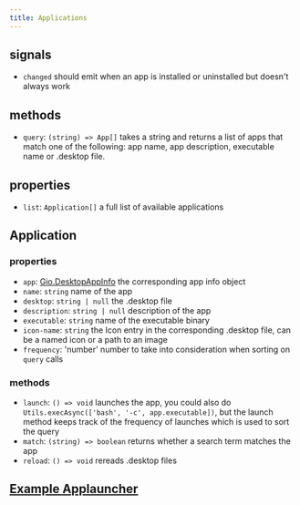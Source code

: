 ```yaml
---
title: Applications
---
```


## signals

* `changed` should emit when an app is installed or uninstalled but doesn't always work

## methods

* `query`: `(string) => App[]` takes a string and returns a list of apps that match one of the following: app name, app description, executable name or .desktop file.

## properties

* `list`: `Application[]` a full list of available applications

## Application

### properties

* `app`: [Gio.DesktopAppInfo](https://gjs-docs.gnome.org/gio20~2.0/gio.desktopappinfo) the corresponding app info object
* `name`: `string` name of the app
* `desktop`: `string | null` the .desktop file
* `description`: `string | null` description of the app
* `executable`: `string` name of the executable binary
* `icon-name`: `string` the Icon entry in the corresponding .desktop file, can be a named icon or a path to an image
* `frequency`: 'number' number to take into consideration when sorting on `query` calls

### methods

* `launch`: `() => void` launches the app, you could also do `Utils.execAsync(['bash', '-c', app.executable])`, but the launch method keeps track of the frequency of launches which is used to sort the query
* `match`: `(string) => boolean` returns whether a search term matches the app
* `reload`: `() => void` rereads .desktop files

## [Example Applauncher](https://github.com/Aylur/ags/tree/main/example/applauncher)
